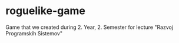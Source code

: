 # roguelike-game
Game that we created during 2. Year, 2. Semester for lecture "Razvoj Programskih Sistemov"

